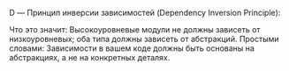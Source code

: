 D — Принцип инверсии зависимостей (Dependency Inversion Principle):

Что это значит: Высокоуровневые модули не должны зависеть от низкоуровневых; оба типа должны зависеть от абстракций.
Простыми словами: Зависимости в вашем коде должны быть основаны на абстракциях, а не на конкретных деталях.
